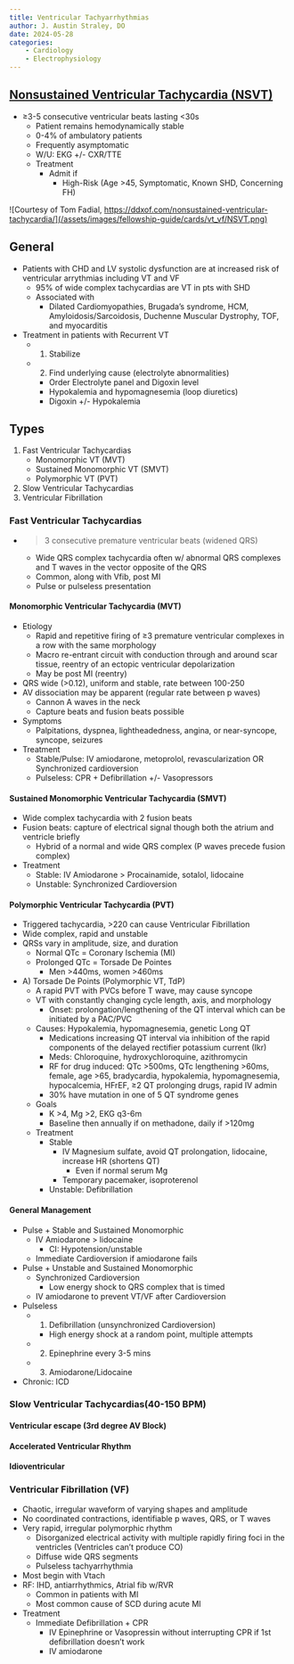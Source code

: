 ```yaml
---
title: Ventricular Tachyarrhythmias
author: J. Austin Straley, DO
date: 2024-05-28
categories:
    - Cardiology
    - Electrophysiology
---
```


## [Nonsustained Ventricular Tachycardia (NSVT)][1]

- ≥3-5 consecutive ventricular beats lasting <30s
    - Patient remains hemodynamically stable
    - 0-4% of ambulatory patients
    - Frequently asymptomatic
    - W/U: EKG +/- CXR/TTE
    - Treatment
        - Admit if
            - High-Risk (Age >45, Symptomatic, Known SHD, Concerning FH)

![Courtesy of Tom Fadial, https://ddxof.com/nonsustained-ventricular-tachycardia/](/assets/images/fellowship-guide/cards/vt_vf/NSVT.png)

## General

- Patients with CHD and LV systolic dysfunction are at increased risk of ventricular arrythmias including VT and VF
    - 95% of wide complex tachycardias are VT in pts with SHD
    - Associated with
        - Dilated Cardiomyopathies, Brugada’s syndrome, HCM, Amyloidosis/Sarcoidosis, Duchenne Muscular Dystrophy, TOF, and myocarditis
- Treatment in patients with Recurrent VT
    - 1) Stabilize
    - 2) Find underlying cause (electrolyte abnormalities)
        - Order Electrolyte panel and Digoxin level
        - Hypokalemia and hypomagnesemia (loop diuretics)
        - Digoxin +/- Hypokalemia


## Types

1) Fast Ventricular Tachycardias
    - Monomorphic VT (MVT)
    - Sustained Monomorphic VT (SMVT)
    - Polymorphic VT (PVT)
2) Slow Ventricular Tachycardias
3) Ventricular Fibrillation

### Fast Ventricular Tachycardias

- >3 consecutive premature ventricular beats (widened QRS)
    - Wide QRS complex tachycardia often w/ abnormal QRS complexes and T waves in the vector opposite of the QRS
    - Common, along with Vfib, post MI
    - Pulse or pulseless presentation

#### Monomorphic Ventricular Tachycardia (MVT)

- Etiology
    - Rapid and repetitive firing of ≥3 premature ventricular complexes in a row with the same morphology
    - Macro re-entrant circuit with conduction through and around scar tissue, reentry of an ectopic ventricular depolarization
    - May be post MI (reentry)
- QRS wide (>0.12), uniform and stable, rate between 100-250
- AV dissociation may be apparent (regular rate between p waves)
    - Cannon A waves in the neck
    - Capture beats and fusion beats possible
- Symptoms
    - Palpitations, dyspnea, lightheadedness, angina, or near-syncope, syncope, seizures
- Treatment
    - Stable/Pulse: IV amiodarone, metoprolol, revascularization OR Synchronized cardioversion
    - Pulseless: CPR + Defibrillation +/- Vasopressors

#### Sustained Monomorphic Ventricular Tachycardia (SMVT)

- Wide complex tachycardia with 2 fusion beats
- Fusion beats: capture of electrical signal though both the atrium and ventricle briefly
    - Hybrid of a normal and wide QRS complex (P waves precede fusion complex)
- Treatment
    - Stable: IV Amiodarone > Procainamide, sotalol, lidocaine
    - Unstable: Synchronized Cardioversion

#### Polymorphic Ventricular Tachycardia (PVT)

- Triggered tachycardia, >220 can cause Ventricular Fibrillation
- Wide complex, rapid and unstable
- QRSs vary in amplitude, size, and duration
    - Normal QTc = Coronary Ischemia (MI)
    - Prolonged QTc = Torsade De Pointes
        - Men >440ms, women >460ms
- A) Torsade De Points (Polymorphic VT, TdP)
    - A rapid PVT with PVCs before T wave, may cause syncope
    - VT with constantly changing cycle length, axis, and morphology
        - Onset: prolongation/lengthening of the QT interval which can be initiated by a PAC/PVC
    - Causes: Hypokalemia, hypomagnesemia, genetic Long QT
        - Medications increasing QT interval via inhibition of the rapid components of the delayed rectifier potassium current (Ikr)
        - Meds: Chloroquine, hydroxychloroquine, azithromycin
        - RF for drug induced: QTc >500ms, QTc lengthening >60ms, female, age >65, bradycardia, hypokalemia, hypomagnesemia, hypocalcemia, HFrEF, ≥2 QT prolonging drugs, rapid IV admin
        - 30% have mutation in one of 5 QT syndrome genes
    - Goals
        - K >4, Mg >2, EKG q3-6m
        - Baseline then annually if on methadone, daily if >120mg
    - Treatment
        - Stable
            - IV Magnesium sulfate, avoid QT prolongation, lidocaine, increase HR (shortens QT)
                - Even if normal serum Mg
            - Temporary pacemaker, isoproterenol
        - Unstable: Defibrillation

#### General Management

- Pulse + Stable and Sustained Monomorphic
    - IV Amiodarone > lidocaine
        - CI: Hypotension/unstable
    - Immediate Cardioversion if amiodarone fails
- Pulse + Unstable and Sustained Monomorphic
    - Synchronized Cardioversion
        - Low energy shock to QRS complex that is timed
    - IV amiodarone to prevent VT/VF after Cardioversion
- Pulseless
    - 1) Defibrillation (unsynchronized Cardioversion)
        - High energy shock at a random point, multiple attempts
    - 2) Epinephrine every 3-5 mins
    - 3) Amiodarone/Lidocaine
- Chronic: ICD

### Slow Ventricular Tachycardias(40-150 BPM)

#### Ventricular escape (3rd degree AV Block)

#### Accelerated Ventricular Rhythm

#### Idioventricular

### Ventricular Fibrillation (VF)

- Chaotic, irregular waveform of varying shapes and amplitude
- No coordinated contractions, identifiable p waves, QRS, or T waves
- Very rapid, irregular polymorphic rhythm
    - Disorganized electrical activity with multiple rapidly firing foci in the ventricles (Ventricles can’t produce CO)
    - Diffuse wide QRS segments
    - Pulseless tachyarrhythmia
- Most begin with Vtach
- RF: IHD, antiarrhythmics, Atrial fib w/RVR
    - Common in patients with MI
    - Most common cause of SCD during acute MI
- Treatment
    - Immediate Defibrillation + CPR
        - IV Epinephrine or Vasopressin without interrupting CPR if 1st defibrillation doesn’t work
        - IV amiodarone

[1]: https://www.jacc.org/doi/10.1016/j.jacc.2011.12.063
[2]: https://wikem.org/wiki/File:Nonsustained_Ventricular_Tachycardia.png